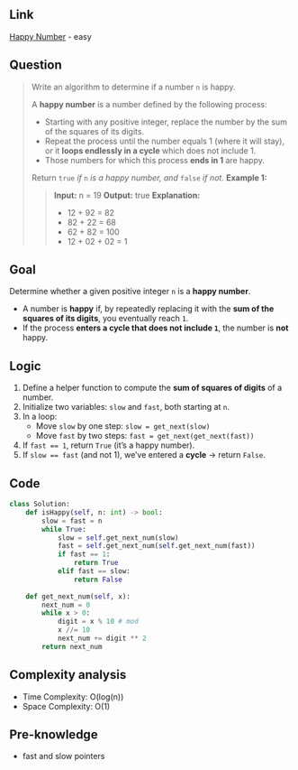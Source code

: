 ## Link
[Happy Number](https://leetcode.com/problems/happy-number/description/) - easy
## Question
> Write an algorithm to determine if a number `n` is happy.
>
> A **happy number** is a number defined by the following process:
> - Starting with any positive integer, replace the number by the sum of the squares of its digits.
> - Repeat the process until the number equals 1 (where it will stay), or it **loops endlessly in a cycle** which does not include 1.
> - Those numbers for which this process **ends in 1** are happy.
>
> Return `true` _if_ `n` _is a happy number, and_ `false` _if not_.
> **Example 1:**
>
>> **Input:** n = 19
>> **Output:** true
>> **Explanation:**
>> - 12 + 92 = 82
>> - 82 + 22 = 68
>> - 62 + 82 = 100
>> - 12 + 02 + 02 = 1
## Goal
Determine whether a given positive integer `n` is a **happy number**.
- A number is **happy** if, by repeatedly replacing it with the **sum of the squares of its digits**, you eventually reach `1`.
- If the process **enters a cycle that does not include `1`**, the number is **not** happy.
## Logic
1. Define a helper function to compute the **sum of squares of digits** of a number.
2. Initialize two variables: `slow` and `fast`, both starting at `n`.
3.  In a loop:
    - Move `slow` by one step: `slow = get_next(slow)`
    - Move `fast` by two steps: `fast = get_next(get_next(fast))`
4. If `fast == 1`, return `True` (it’s a happy number).
5. If `slow == fast` (and not 1), we’ve entered a **cycle** → return `False`.
## Code
```python
class Solution:
    def isHappy(self, n: int) -> bool:
        slow = fast = n
        while True:
            slow = self.get_next_num(slow)
            fast = self.get_next_num(self.get_next_num(fast))
            if fast == 1:
                return True
            elif fast == slow:
                return False
    
    def get_next_num(self, x):
        next_num = 0
        while x > 0:
            digit = x % 10 # mod
            x //= 10
            next_num += digit ** 2
        return next_num
```

## Complexity analysis
- Time Complexity: O(log(n))
- Space Complexity: O(1)

## Pre-knowledge
- fast and slow pointers
